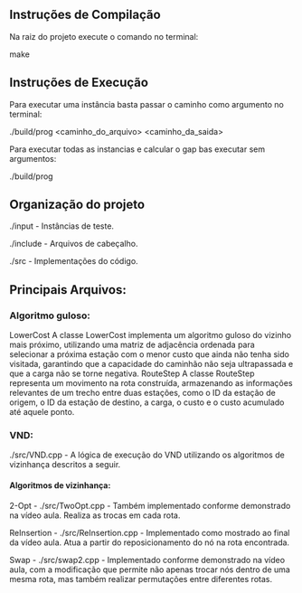 
## Instruções de Compilação

Na raiz do projeto execute o comando no terminal:

make


## Instruções de Execução


Para executar uma instância basta passar o caminho como argumento no terminal:
  

./build/prog <caminho_do_arquivo> <caminho_da_saida>
  

Para executar todas as instancias e calcular o gap bas executar sem argumentos:
  

./build/prog


## Organização do projeto


./input - Instâncias de teste.

./include - Arquivos de cabeçalho.

./src - Implementações do código.


		
## Principais Arquivos:
	
### Algoritmo guloso:
		
LowerCost 
A classe LowerCost implementa um algoritmo guloso do vizinho mais próximo, utilizando uma matriz de adjacência ordenada para selecionar a próxima estação com o menor custo que ainda não tenha sido visitada, garantindo que a capacidade do caminhão não seja ultrapassada e que a carga não se torne negativa.
RouteStep
A classe RouteStep representa um movimento na rota construída, armazenando as informações relevantes de um trecho entre duas estações, como o ID da estação de origem, o ID da estação de destino, a carga, o custo e o custo acumulado até aquele ponto.
		
### VND: 

./src/VND.cpp - A lógica de execução do VND utilizando os algoritmos de vizinhança descritos  a seguir.

#### Algoritmos de vizinhança:
		
2-Opt - ./src/TwoOpt.cpp - Também implementado conforme demonstrado na vídeo aula. Realiza as trocas em cada rota. 

ReInsertion - ./src/ReInsertion.cpp - Implementado como mostrado ao final da vídeo aula. Atua a partir do reposicionamento do nó na rota encontrada. 

Swap - ./src/swap2.cpp - Implementado conforme demonstrado na vídeo aula, com a modificação que permite não apenas trocar nós dentro de uma mesma rota, mas também realizar permutações entre diferentes rotas.
